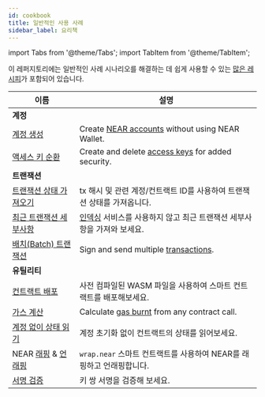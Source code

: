 ```yaml
---
id: cookbook
title: 일반적인 사용 사례
sidebar_label: 요리책
---
```


import Tabs from '@theme/Tabs';
import TabItem from '@theme/TabItem';

이 레퍼지토리에는 일반적인 사례 시나리오를 해결하는 데 쉽게 사용할 수 있는 [많은 레시피](https://github.com/near/near-api-js/blob/master/packages/cookbook)가 포함되어 있습니다.

| 이름                                                                                                                                                                                              | 설명                                                                                                       |
| ----------------------------------------------------------------------------------------------------------------------------------------------------------------------------------------------- | -------------------------------------------------------------------------------------------------------- |
| **계정**                                                                                                                                                                                          |                                                                                                          |
| [계정 생성](https://github.com/near/near-api-js/blob/master/packages/cookbook/accounts/create-testnet-account.js)                                                                                   | Create [NEAR accounts](/concepts/protocol/account-model) without using NEAR Wallet.                      |
| [액세스 키 순환](https://github.com/near/near-api-js/tree/master/packages/cookbook/accounts/access-keys)                                                                                              | Create and delete [access keys](/concepts/protocol/access-keys) for added security.                      |
| **트랜잭션**                                                                                                                                                                                        |                                                                                                          |
| [트랜잭션 상태 가져오기](https://github.com/near/near-api-js/blob/master/packages/cookbook/transactions/get-tx-status.js)                                                                                 | tx 해시 및 관련 계정/컨트랙트 ID를 사용하여 트랜잭션 상태를 가져옵니다.                                                              |
| [최근 트랜잭션 세부사항](https://github.com/near/near-api-js/blob/master/packages/cookbook/transactions/get-tx-detail.js)                                                                                 | [인덱싱](https://near-indexers.io/docs/projects/near-indexer-framework) 서비스를 사용하지 않고 최근 트랜잭션 세부사항을 가져와 보세요. |
| [배치(Batch) 트랜잭션](https://github.com/near/near-api-js/blob/master/packages/cookbook/transactions/batch-transactions.js)                                                                          | Sign and send multiple [transactions](/concepts/protocol/transactions).                                  |
| **유틸리티**                                                                                                                                                                                        |                                                                                                          |
| [컨트랙트 배포](https://github.com/near/near-api-js/blob/master/packages/cookbook/utils/deploy-contract.js)                                                                                           | 사전 컴파일된 WASM 파일을 사용하여 스마트 컨트랙트를 배포해보세요.                                                                  |
| [가스 계산](https://github.com/near/near-api-js/blob/master/packages/cookbook/utils/calculate-gas.js)                                                                                               | Calculate [gas burnt](/concepts/protocol/gas) from any contract call.                                    |
| [계정 없이 상태 읽기](https://github.com/near/near-api-js/blob/master/packages/cookbook/utils/get-state.js)                                                                                             | 계정 초기화 없이 컨트랙트의 상태를 읽어보세요.                                                                               |
| NEAR [래핑](https://github.com/near/near-api-js/blob/master/packages/cookbook/utils/wrap-near.js) & [언래핑](https://github.com/near/near-api-js/blob/master/packages/cookbook/utils/unwrap-near.js) | `wrap.near` 스마트 컨트랙트를 사용하여 NEAR를 래핑하고 언래핑합니다.                                                            |
| [서명 검증](https://github.com/near/near-api-js/blob/master/packages/cookbook/utils/verify-signature.js)                                                                                            | 키 쌍 서명을 검증해 보세요.                                                                                         |
